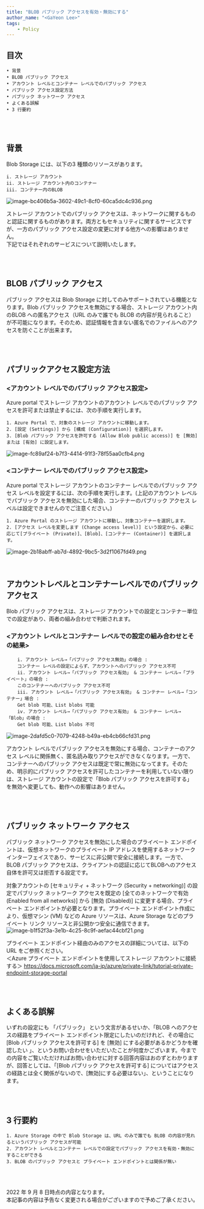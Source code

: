 ```yaml
---
title: "BLOB パブリック アクセスを有効・無効にする"
author_name: "<GaYeon Lee>"
tags:
    - Policy
---
```


## 目次
	
	• 背景
	• BLOB パブリック アクセス
	• アカウント レベルとコンテナー レベルでのパブリック アクセス
	• パブリック アクセス設定方法
	• パブリック ネットワーク アクセス
	• よくある誤解
	• 3 行要約

<br>
<br>

## 背景 

   Blob Storage には、以下の3 種類のリソースがあります。

	i. ストレージ アカウント
	ii. ストレージ アカウント内のコンテナー
	iii. コンテナー内のBLOB
	
![image-bc406b5a-3602-49c1-8cf0-60ca5dc4c936.png]({{site.baseurl}}/media/2022/09/image-bc406b5a-3602-49c1-8cf0-60ca5dc4c936.png)

   ストレージ アカウントでのパブリック アクセスは、ネットワークに関するものと認証に関するものがあります。両方ともセキュリティに関するサービスですが、一方のパブリック アクセス設定の変更に対する他方への影響はありません。
<br> 下記ではそれぞれのサービスについて説明いたします。

<br>
<br>

## BLOB パブリック アクセス

   パブリック アクセスは Blob Storage に対してのみサポートされている機能となります。Blob パブリック アクセスを無効にする場合、ストレージ アカウント内のBLOB への匿名アクセス（URL のみで誰でも BLOB の内容が見られること）が不可能になります。そのため、認証情報を含まない匿名でのファイルへのアクセスを防ぐことが出来ます。

<br>
<br>
		
## パブリックアクセス設定方法

### <アカウント レベルでのパブリック アクセス設定>
   Azure portal でストレージ アカウントのアカウント レベルでのパブリック アクセスを許可または禁止するには、次の手順を実行します。

	1. Azure Portal で、対象のストレージ アカウントに移動します。
	2. [設定 (Settings)] から [構成 (Configuration)] を選択します。
	3. [Blob パブリック アクセスを許可する (Allow Blob public access)] を [無効] または [有効] に設定します。
![image-fc89af24-b7f3-4414-91f3-78f55aa0cfb4.png]({{site.baseurl}}/media/2022/09/image-fc89af24-b7f3-4414-91f3-78f55aa0cfb4.png)





### <コンテナー レベルでのパブリック アクセス設定>
Azure portal でストレージ アカウントのコンテナー レベルでのパブリック アクセス レベルを設定するには、次の手順を実行します。(上記のアカウント レベルでパブリック アクセスを無効にした場合、コンテナーのパブリック アクセス レベルは設定できませんのでご注意ください。)

	1. Azure Portal のストレージ アカウントに移動し、対象コンテナーを選択します。
	2. [アクセス レベルを変更します (Change access level)] という設定から、必要に応じて[プライベート (Private)]、[Blob]、[コンテナー (Container)] を選択します。
![image-2b18abff-ab7d-4892-9bc5-3d2f1067fd49.png]({{site.baseurl}}/media/2022/09/image-2b18abff-ab7d-4892-9bc5-3d2f1067fd49.png)

	
	
<br>


## アカウントレベルとコンテナーレベルでのパブリック アクセス

   Blob パブリック アクセスは、ストレージ アカウントでの設定とコンテナー単位での設定があり、両者の組み合わせで判断されます。

### <アカウント レベルとコンテナー レベルでの設定の組み合わせとその結果>

		i. アカウント レベル→「パブリック アクセス無効」の場合 : 
		コンテナー レベルの設定によらず、アカウントへのパブリック アクセス不可
		ii. アカウント レベル→「パブリック アクセス有効」 & コンテナー レベル→「プライベート」の場合 : 
		このコンテナーへのパブリック アクセス不可
		iii. アカウント レベル→「パブリック アクセス有効」 & コンテナー レベル→「コンテナー」場合 : 
		Get blob 可能、List blobs 可能 
		iv. アカウント レベル→「パブリック アクセス有効」 & コンテナー レベル→「Blob」の場合 : 
		Get blob 可能、List blobs 不可
![image-2dafd5c0-7079-4248-b49a-eb4cb66cfd31.png]({{site.baseurl}}/media/2022/09/image-2dafd5c0-7079-4248-b49a-eb4cb66cfd31.png)		

		
   アカウント レベルでパブリック アクセスを無効にする場合、コンテナーのアクセス レベルに関係無く、匿名読み取りアクセスができなくなります。一方で、コンテナーへのパブリック アクセスは既定で常に無効になってます。そのため、明示的にパブリック アクセスを許可したコンテナーを利用していない限りは、ストレージ アカウントの設定で「Blob パブリック アクセスを許可する」 を無効へ変更しても、動作への影響はありません。

<br>
<br>

## パブリック ネットワーク アクセス

   パブリック ネットワーク アクセスを無効にした場合のプライベート エンドポイントは、仮想ネットワークのプライベート IP アドレスを使用するネットワーク インターフェイスであり、サービスに非公開で安全に接続します。一方で、BLOB パブリック アクセスは、クライアントの認証に応じてBLOBへのアクセス自体を許可又は拒否する設定です。
<br>


   対象アカウントの [セキュリティ + ネットワーク (Security + networking)] の設定でパブリック ネットワーク アクセスを既定の [全てのネットワークで有効 (Enabled from all networks)] から [無効 (Disabled)] に変更する場合、プライベート エンドポイントが必要となります。プライベート エンドポイント作成により、仮想マシン (VM) などの Azure リソースは、Azure Storage などのプライベート リンク リソースと非公開かつ安全に通信できます。
![image-b1f52f3a-3e1b-4c25-8c9f-aefac44cbf21.png]({{site.baseurl}}/media/2022/09/image-b1f52f3a-3e1b-4c25-8c9f-aefac44cbf21.png)



   プライベート エンドポイント経由のみのアクセスの詳細については、以下の URL をご参照ください。
<br>＜Azure プライベート エンドポイントを使用してストレージ アカウントに接続する＞
https://docs.microsoft.com/ja-jp/azure/private-link/tutorial-private-endpoint-storage-portal

<br>
<br>

## よくある誤解

   いずれの設定にも 「パブリック」 という文言があるせいか、「BLOB へのアクセスの経路をプライベート エンドポイント限定にしたいのだけれど、その場合に [Blob パブリック アクセスを許可する] を [無効] にする必要があるかどうかを確認したい 」、というお問い合わせをいただいたことが何度かございます。今までの内容をご覧いただければお問い合わせに対する回答内容はおのずとわかりますが、回答としては、「[Blob パブリック アクセスを許可する] についてはアクセスの経路とは全く関係がないので、[無効]にする必要はない」、ということになります。

<br>
<br>

## 3 行要約

	1. Azure Storage の中で Blob Storage は、URL のみで誰でも BLOB の内容が見れるというパブリック アクセスが可能
	2. アカウント レベルとコンテナー レベルでの設定でパブリック アクセスを有効・無効にすることができる
	3. BLOB のパブリック アクセスと プライベート エンドポイントとは関係が無い

<br>
<br>

2022 年 9 月 8 日時点の内容となります。
<br>本記事の内容は予告なく変更される場合がございますので予めご了承ください。

